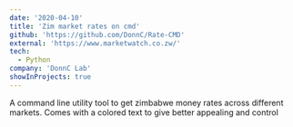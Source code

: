 ```yaml
---
date: '2020-04-10'
title: 'Zim market rates on cmd'
github: 'https://github.com/DonnC/Rate-CMD'
external: 'https://www.marketwatch.co.zw/'
tech:
  - Python
company: 'DonnC Lab'
showInProjects: true
---
```


A command line utility tool to get zimbabwe money rates across different markets. Comes with a colored text to give better appealing and control
